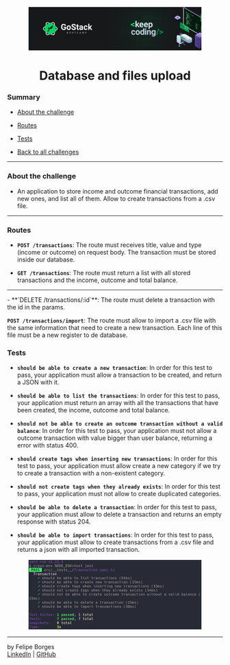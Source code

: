 <div align="center">
	<a href="https://rocketseat.com.br/gostack" target="_blank">
		<img src="../.github/gostackimg.png" alt="Logo" style="max-width:80%"/>
	</a>
</div>

<div align="center">
	<h1>Database and files upload</h1>
</div>

### Summary

- [About the challenge](#about-the-challenge)

- [Routes](#Routes)

- [Tests](#Tests)

- [Back to all challenges](https://github.com/felipejsborges/gostack_bootcamp_challenges)
<hr>

### About the challenge

- An application to store income and outcome financial transactions, add new ones, and list all of them. Allow to create transactions from a .csv file.
<hr>

### Routes

- **`POST /transactions`**: The route must receives title, value and type (income or outcome) on request body. The transaction must be stored inside our database.

- **`GET /transactions`**: The route must return a list with all stored transactions and the income, outcome and total balance.
<hr>
- **`DELETE /transactions/:id`**: The route must delete a transaction with the id in the params.

**`POST /transactions/import`**: The route must allow to import a .csv file with the same information that need to create a new transaction. Each line of this file must be a new register to de database.

### Tests

- **`should be able to create a new transaction`**: In order for this test to pass, your application must allow a transaction to be created, and return a JSON with it.

- **`should be able to list the transactions`**: In order for this test to pass, your application must return an array with all the transactions that have been created, the income, outcome and total balance.

- **`should not be able to create an outcome transaction without a valid balance`**: In order for this test to pass, your application must not allow a outcome transaction with value bigger than user balance, returning a error with status 400.

- **`should create tags when inserting new transactions`**: In order for this test to pass, your application must allow create a new category if we try to create a transaction with a non-existent category.

- **`should not create tags when they already exists`**: In order for this test to pass, your application must not allow to create duplicated categories.

- **`should be able to delete a transaction`**: In order for this test to pass, your application must allow to delete a transaction and returns an empty response with status 204.

- **`should be able to import transactions`**: In order for this test to pass, your application must allow to create transactions from a .csv file and returns a json with all imported transaction.

<div align="center" style="margin-top: 16px;">	
	<img src="./.github/tests.png" alt="tests" style="max-width:80%"/>
</div>
<hr>

by Felipe Borges<br>
[LinkedIn](https://www.linkedin.com/in/felipejsborges) | [GitHub](https://github.com/felipejsborges)
